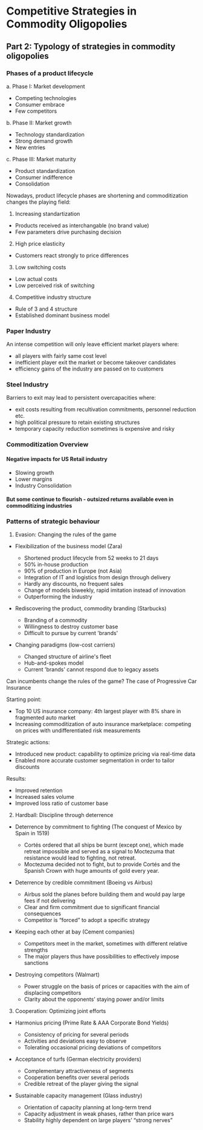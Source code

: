 # Competitive Strategies in Commodity Oligopolies

## Part 2: Typology of strategies in commodity oligopolies

### Phases of a product lifecycle

a. Phase I: Market development

- Competing technologies
- Consumer embrace
- Few competitors

b. Phase II: Market growth

- Technology standardization
- Strong demand growth
- New entries

c. Phase III: Market maturity

- Product standardization
- Consumer indifference
- Consolidation

Nowadays, product lifecycle phases are shortening and commoditization changes the playing field:

1. Increasing standartization

- Products received as interchangable (no brand value)
- Few parameters drive purchasing decision

2. High price elasticity

- Customers react strongly to price differences

3. Low switching costs

- Low actual costs
- Low perceived risk of switching

4. Competitive industry structure

- Rule of 3 and 4 structure
- Established dominant business model

### Paper Industry

An intense competition will only leave efficient market players where:

- all players with fairly same cost level
- inefficient player exit the market or become takeover candidates
- efficiency gains of the industry are passed on to customers

### Steel Industry

Barriers to exit may lead to persistent overcapacities where:

- exit costs resulting from recultivation commitments, personnel reduction etc.
- high political pressure to retain existing structures
- temporary capacity reduction sometimes is expensive and risky

### Commoditization Overview

#### Negative impacts for US Retail industry

- Slowing growth
- Lower margins
- Industry Consolidation

#### But some continue to flourish - outsized returns available even in commoditizing industries

### Patterns of strategic behaviour

1. Evasion: Changing the rules of the game

- Flexibilization of the business model (Zara)

  - Shortened product lifecycle from 52 weeks to 21 days
  - 50% in-house production
  - 90% of production in Europe (not Asia)
  - Integration of IT and logistics from design through delivery
  - Hardly any discounts, no frequent sales
  - Change of models biweekly, rapid imitation instead of innovation
  - Outperforming the industry

- Rediscovering the product, commodity branding (Starbucks)

  - Branding of a commodity
  - Willingness to destroy customer base
  - Difficult to pursue by current 'brands'

- Changing paradigms (low-cost carriers)

  - Changed structure of airline's fleet
  - Hub-and-spokes model
  - Current 'brands' cannot respond due to legacy assets

Can incumbents change the rules of the game? The case of Progressive Car Insurance

Starting point:

- Top 10 US insurance company: 4th largest player with 8% share in fragmented auto market
- Increasing commoditization of auto insurance marketplace: competing on prices with undifferentiated risk measurements

Strategic actions:

- Introduced new product: capability to optimize pricing via real-time data
- Enabled more accurate customer segmentation in order to tailor discounts

Results:

- Improved retention
- Increased sales volume
- Improved loss ratio of customer base

2. Hardball: Discipline through deterrence

- Deterrence by commitment to fighting (The conquest of Mexico by Spain in 1519)

  - Cortés ordered that all ships be burnt (except one), which made retreat impossible and served as a signal to Moctezuma that resistance would lead to fighting, not retreat.
  - Moctezuma decided not to fight, but to provide Cortés and the Spanish Crown with huge amounts of gold every year.

- Deterrence by credible commitment (Boeing vs Airbus)

  - Airbus sold the planes before building them and would pay large fees if not delivering
  - Clear and firm commitment due to significant financial consequences
  - Competitor is “forced” to adopt a specific strategy

- Keeping each other at bay (Cement companies)

  - Competitors meet in the market, sometimes with different relative strengths
  - The major players thus have possibilities to effectively impose sanctions

- Destroying competitors (Walmart)

  - Power struggle on the basis of prices or capacities with the aim of displacing competitors
  - Clarity about the opponents’ staying power and/or limits

3. Cooperation: Optimizing joint efforts

- Harmonius pricing (Prime Rate & AAA Corporate Bond Yields)

  - Consistency of pricing for several periods
  - Activities and deviations easy to observe
  - Tolerating occasional pricing deviations of competitors

- Acceptance of turfs (German electricity providers)

  - Complementary attractiveness of segments
  - Cooperation benefits over several periods
  - Credible retreat of the player giving the signal

- Sustainable capacity management (Glass industry)

  - Orientation of capacity planning at long-term trend
  - Capacity adjustment in weak phases, rather than price wars
  - Stability highly dependent on large players’ “strong nerves”
